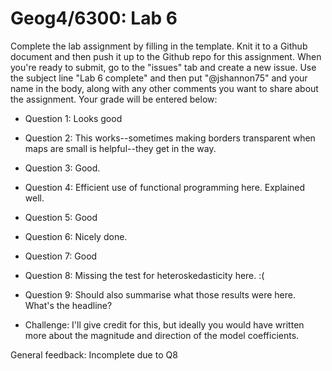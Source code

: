 # Geog4/6300: Lab 6

Complete the lab assignment by filling in the template. Knit it to a Github document and then push it up to the Github repo for this assignment. When you're ready to submit, go to the "issues" tab and create a new issue. Use the subject line "Lab 6 complete" and then put "@jshannon75" and your name in the body, along with any other comments you want to share about the assignment. Your grade will be entered below:

* Question 1: Looks good<p>
* Question 2: This works--sometimes making borders transparent when maps are small is helpful--they get in the way.<p>
* Question 3:  Good. <p>
* Question 4: Efficient use of functional programming here. Explained well.<p>
* Question 5: Good<p>
* Question 6: Nicely done.<p>
* Question 7: Good<p>
* Question 8: Missing the test for heteroskedasticity here.  :(<p>
* Question 9: Should also summarise what those results were here. What's the headline?<p>

* Challenge: I'll give credit for this, but ideally you would have written more about the magnitude and direction of the model coefficients.<p>
<p>
General feedback: Incomplete due to Q8
